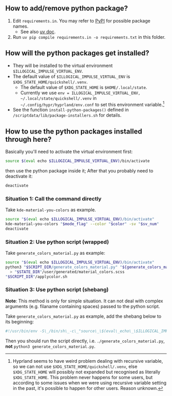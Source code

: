 ## How to add/remove python package?

1. Edit `requirements.in`. You may refer to [PyPI](https://pypi.org/) for possible package names.
   - See also [uv doc](https://docs.astral.sh/uv/pip/dependencies/#using-requirementsin).
2. Run `uv pip compile requirements.in -o requirements.txt` in this folder.

## How will the python packages get installed?

- They will be installed to the virtual environment `$ILLOGICAL_IMPULSE_VIRTUAL_ENV`.
- The default value of `$ILLOGICAL_IMPULSE_VIRTUAL_ENV` is `$XDG_STATE_HOME/quickshell/.venv`.
  - The default value of `$XDG_STATE_HOME` is `$HOME/.local/state`.
  - Currently we use `env = ILLOGICAL_IMPULSE_VIRTUAL_ENV, ~/.local/state/quickshell/.venv` in `~/.config/hypr/hyprland/env.conf` to set this environment variable.[^1]
- See the function `install-python-packages()` defined in `/scriptdata/lib/package-installers.sh` for details.

[^1]: Hyprland seems to have weird problem dealing with recursive variable, so we can not use `$XDG_STATE_HOME/quickshell/.venv`, else `$XDG_STATE_HOME` will possibly not expanded but recognised as literally `$XDG_STATE_HOME`. This problem never happens for some users, but according to some issues when we were using recursive variable setting in the past, it's possible to happen for other users. Reason unknown.

## How to use the python packages installed through here?

Basically you'll need to activate the virtual environment first:
```bash
source $(eval echo $ILLOGICAL_IMPULSE_VIRTUAL_ENV)/bin/activate
```
then use the python package inside it;
After that you probably need to deactivate it:
```bash
deactivate
```
### Situation 1: Call the command directly
Take `kde-material-you-colors` as example.
```bash
source "$(eval echo $ILLOGICAL_IMPULSE_VIRTUAL_ENV)/bin/activate"
kde-material-you-colors "$mode_flag" --color "$color" -sv "$sv_num"
deactivate
```

### Situation 2: Use python script (wrapped)
Take `generate_colors_material.py` as example:
```bash
source "$(eval echo $ILLOGICAL_IMPULSE_VIRTUAL_ENV)/bin/activate"
python3 "$SCRIPT_DIR/generate_colors_material.py" "${generate_colors_material_args[@]}" \
  > "$STATE_DIR"/user/generated/material_colors.scss
"$SCRIPT_DIR"/applycolor.sh
```

### Situation 3: Use python script (shebang)
**Note**: This method is only for simple situation.
It can not deal with complex arguments (e.g. filaname containing spaces) passed to the python script.

Take `generate_colors_material.py` as example, add the shebang below to its beginning:
```python
#!/usr/bin/env -S\_/bin/sh\_-c\_"source\_\$(eval\_echo\_\$ILLOGICAL_IMPULSE_VIRTUAL_ENV)/bin/activate&&exec\_python\_-E\_"\$0"\_"\$@""
```
Then you should run the script directly, i.e. `./generate_colors_material.py`, **not** `python3 generate_colors_material.py`.
